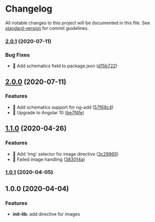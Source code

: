 # Changelog

All notable changes to this project will be documented in this file. See [standard-version](https://github.com/conventional-changelog/standard-version) for commit guidelines.

### [2.0.1](https://github.com/iresa-org/ngx-imagely/compare/v2.0.0...v2.0.1) (2020-07-11)


### Bug Fixes

* 🐛 Add schematics field to package.json ([d15b722](https://github.com/iresa-org/ngx-imagely/commit/d15b7227fa39f8a0f0ece9f6ff35befba98497c7))

## [2.0.0](https://github.com/iresa-org/ngx-imagely/compare/v1.1.0...v2.0.0) (2020-07-11)


### Features

* 🎸 Add schematics support for ng-add ([57f69c4](https://github.com/iresa-org/ngx-imagely/commit/57f69c4712276389d4f9ce07d37a52b822566cfe))
* 🎸 Upgrade to Angular 10 ([be7f4fe](https://github.com/iresa-org/ngx-imagely/commit/be7f4fe51eacd268ebeb43c7e08fdc00f62ac5e3))

## [1.1.0](https://github.com/iresa-org/ngx-imagely/compare/v1.0.1...v1.1.0) (2020-04-26)


### Features

* 🎸 Add 'img' selector for image directive ([3c29965](https://github.com/iresa-org/ngx-imagely/commit/3c2996575225db232b03e1212e3a97bcda9c0142))
* 🎸 Failed image handling ([383014a](https://github.com/iresa-org/ngx-imagely/commit/383014ab1ed7917940ea1185e348fb33a0e04dda))

### [1.0.1](https://github.com/iresa-org/ngx-imagely/compare/v1.0.0...v1.0.1) (2020-04-05)

## 1.0.0 (2020-04-04)
### Features

- **init-lib:** add directive for images
